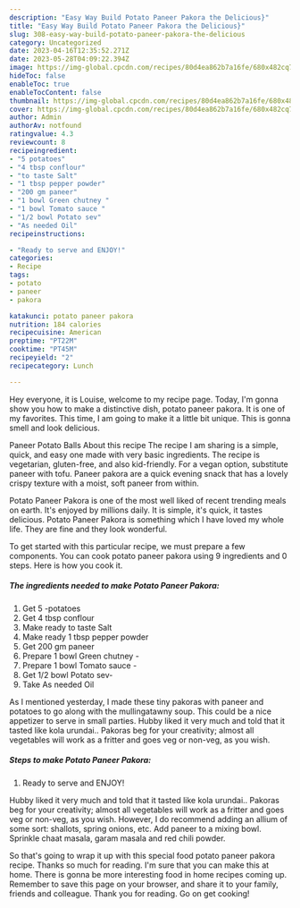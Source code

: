 ```yaml
---
description: "Easy Way Build Potato Paneer Pakora the Delicious}"
title: "Easy Way Build Potato Paneer Pakora the Delicious}"
slug: 308-easy-way-build-potato-paneer-pakora-the-delicious
category: Uncategorized
date: 2023-04-16T12:35:52.271Z
date: 2023-05-28T04:09:22.394Z
image: https://img-global.cpcdn.com/recipes/80d4ea862b7a16fe/680x482cq70/potato-paneer-pakora-recipe-main-photo.jpg
hideToc: false
enableToc: true
enableTocContent: false
thumbnail: https://img-global.cpcdn.com/recipes/80d4ea862b7a16fe/680x482cq70/potato-paneer-pakora-recipe-main-photo.jpg
cover: https://img-global.cpcdn.com/recipes/80d4ea862b7a16fe/680x482cq70/potato-paneer-pakora-recipe-main-photo.jpg
author: Admin
authorAv: notfound
ratingvalue: 4.3
reviewcount: 8
recipeingredient:
- "5 potatoes"
- "4 tbsp conflour"
- "to taste Salt"
- "1 tbsp pepper powder"
- "200 gm paneer"
- "1 bowl Green chutney "
- "1 bowl Tomato sauce "
- "1/2 bowl Potato sev"
- "As needed Oil"
recipeinstructions:

- "Ready to serve and ENJOY!"
categories:
- Recipe
tags:
- potato
- paneer
- pakora

katakunci: potato paneer pakora 
nutrition: 184 calories
recipecuisine: American
preptime: "PT22M"
cooktime: "PT45M"
recipeyield: "2"
recipecategory: Lunch

---
```



Hey everyone, it is Louise, welcome to my recipe page. Today, I'm gonna show you how to make a distinctive dish, potato paneer pakora. It is one of my favorites. This time, I am going to make it a little bit unique. This is gonna smell and look delicious.

Paneer Potato Balls About this recipe The recipe I am sharing is a simple, quick, and easy one made with very basic ingredients. The recipe is vegetarian, gluten-free, and also kid-friendly. For a vegan option, substitute paneer with tofu. Paneer pakora are a quick evening snack that has a lovely crispy texture with a moist, soft paneer from within.

Potato Paneer Pakora is one of the most well liked of recent trending meals on earth. It's enjoyed by millions daily. It is simple, it's quick, it tastes delicious. Potato Paneer Pakora is something which I have loved my whole life. They are fine and they look wonderful.


To get started with this particular recipe, we must prepare a few components. You can cook potato paneer pakora using 9 ingredients and 0 steps. Here is how you cook it.

<!--inarticleads1-->

##### The ingredients needed to make Potato Paneer Pakora:

1. Get 5 -potatoes
1. Get 4 tbsp conflour
1. Make ready to taste Salt
1. Make ready 1 tbsp pepper powder
1. Get 200 gm paneer
1. Prepare 1 bowl Green chutney -
1. Prepare 1 bowl Tomato sauce -
1. Get 1/2 bowl Potato sev-
1. Take As needed Oil


As I mentioned yesterday, I made these tiny pakoras with paneer and potatoes to go along with the mullingatawny soup. This could be a nice appetizer to serve in small parties. Hubby liked it very much and told that it tasted like kola urundai.. Pakoras beg for your creativity; almost all vegetables will work as a fritter and goes veg or non-veg, as you wish. 

<!--inarticleads2-->

##### Steps to make Potato Paneer Pakora:


1. Ready to serve and ENJOY!

Hubby liked it very much and told that it tasted like kola urundai.. Pakoras beg for your creativity; almost all vegetables will work as a fritter and goes veg or non-veg, as you wish. However, I do recommend adding an allium of some sort: shallots, spring onions, etc. Add paneer to a mixing bowl. Sprinkle chaat masala, garam masala and red chili powder. 

So that's going to wrap it up with this special food potato paneer pakora recipe. Thanks so much for reading. I'm sure that you can make this at home. There is gonna be more interesting food in home recipes coming up. Remember to save this page on your browser, and share it to your family, friends and colleague. Thank you for reading. Go on get cooking!

